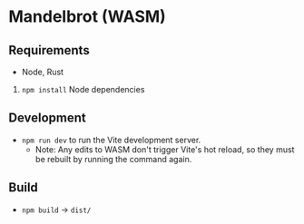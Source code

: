 # Mandelbrot (WASM)

## Requirements
- Node, Rust
1. `npm install` Node dependencies

## Development
- `npm run dev` to run the Vite development server.
    - Note: Any edits to WASM don't trigger Vite's hot reload, so they must be rebuilt by running the command again.

## Build
- `npm build` -> `dist/`
